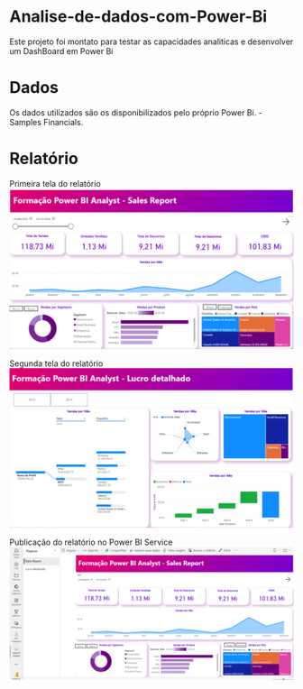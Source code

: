 # Analise-de-dados-com-Power-Bi

Este projeto foi montato para testar as capacidades analiticas e desenvolver um DashBoard em Power Bi


# Dados

Os dados utilizados são os disponibilizados pelo próprio Power Bi. - Samples Financials.

# Relatório
Primeira tela do relatório
![Primeira tela](Tela1.png)


Segunda tela do relatório
![Segunda Tela](Tela2.png)

Publicação do relatório no Power BI Service
![Publicação](publicação.png)